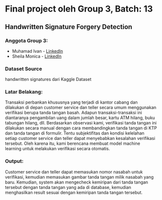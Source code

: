 # Final project oleh Group 3, Batch: 13
## Handwritten Signature Forgery Detection

### Anggota Group 3:

- Muhamad Ivan - [LinkedIn](https://www.linkedin.com/in/mivanivan/)
- Sheila Monica - [LinkedIn](https://www.linkedin.com/in/sheila-monica/)

### Dataset Source
handwritten signatures dari Kaggle Dataset

### Latar Belakang:
Transaksi perbankan khususnya yang terjadi di kantor cabang dan dilakukan di depan customer service dan teller secara umum menggunakan verifikasi berupa tanda tangan basah. Adapun transaksi-transaksi ini diantaranya pengambilan uang dalam jumlah besar, kartu ATM hilang, buku tabungan hilang, dll. Berdasarkan observasi kami, verifikasi tanda tangan ini dilakukan secara manual dengan cara membandingkan tanda tangan di KTP dan tanda tangan di formulir. Tentu subjektifitas dan kondisi kelelahan setiap customer service dan teller dapat menyebabkan kesalahan verifikasi tersebut. Oleh karena itu, kami berencana membuat model machine learning untuk melakukan verifikasi secara otomatis.

### Output:
Customer service dan teller dapat memasukan nomor nasabah untuk verifikasi, kemudian memasukan gambar tanda tangan milik nasabah yang baru. Kemudian, system akan mengecheck kemiripan dari tanda tangan tersebut dengan tanda tangan yang ada di database, kemudian menghasilkan result sesuai dengan kemiripan tanda tangan tersebut.